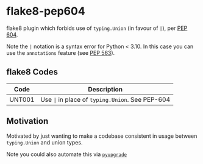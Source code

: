 # flake8-pep604

flake8 plugin which forbids use of `typing.Union` (in favour of `|`), per [PEP
604](https://www.python.org/dev/peps/pep-0604/).

Note the `|` notation is a syntax error for Python \< 3.10. In this case you can
use the `annotations` feature (see [PEP 563](https://peps.python.org/pep-0563/)).

## flake8 Codes

| Code   | Description                                      |
|--------|--------------------------------------------------|
| UNT001 | Use `\|` in place of `typing.Union`. See PEP-604 |

## Motivation

Motivated by just wanting to make a codebase consistent in usage between
`typing.Union` and union types.

Note you could also automate this via
[`pyupgrade`](https://github.com/asottile/pyupgrade#pep-604-typing-rewrites)
